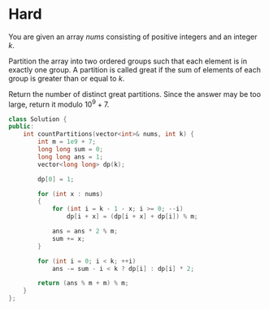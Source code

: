 # Hard

You are given an array $nums$ consisting of positive integers and an integer $k$.

Partition the array into two ordered groups such that each element is in exactly one group. A partition is called great if the sum of elements of each group is greater than or equal to $k$.

Return the number of distinct great partitions. Since the answer may be too large, return it modulo $10^9 + 7$.

```cpp
class Solution {
public:
    int countPartitions(vector<int>& nums, int k) {
        int m = 1e9 + 7;
        long long sum = 0;
        long long ans = 1;
        vector<long long> dp(k);

        dp[0] = 1;

        for (int x : nums)
        {
            for (int i = k - 1 - x; i >= 0; --i)
                dp[i + x] = (dp[i + x] + dp[i]) % m;

            ans = ans * 2 % m;
            sum += x;
        }

        for (int i = 0; i < k; ++i)
            ans -= sum - i < k ? dp[i] : dp[i] * 2;

        return (ans % m + m) % m;
    }
};
```
